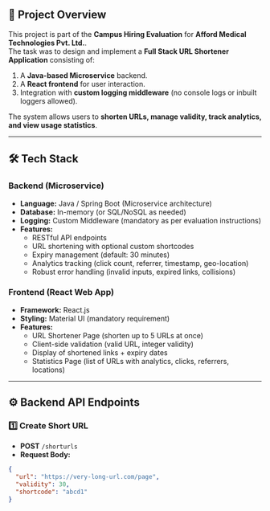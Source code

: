 
## 📌 Project Overview
This project is part of the **Campus Hiring Evaluation** for **Afford Medical Technologies Pvt. Ltd.**.  
The task was to design and implement a **Full Stack URL Shortener Application** consisting of:
1. A **Java-based Microservice** backend.
2. A **React frontend** for user interaction.
3. Integration with **custom logging middleware** (no console logs or inbuilt loggers allowed).

The system allows users to **shorten URLs, manage validity, track analytics, and view usage statistics**.

---

## 🛠️ Tech Stack
### Backend (Microservice)
- **Language:** Java / Spring Boot (Microservice architecture)
- **Database:** In-memory (or SQL/NoSQL as needed)
- **Logging:** Custom Middleware (mandatory as per evaluation instructions)
- **Features:**
  - RESTful API endpoints
  - URL shortening with optional custom shortcodes
  - Expiry management (default: 30 minutes)
  - Analytics tracking (click count, referrer, timestamp, geo-location)
  - Robust error handling (invalid inputs, expired links, collisions)

### Frontend (React Web App)
- **Framework:** React.js
- **Styling:** Material UI (mandatory requirement)  
- **Features:**
  - URL Shortener Page (shorten up to 5 URLs at once)
  - Client-side validation (valid URL, integer validity)
  - Display of shortened links + expiry dates
  - Statistics Page (list of URLs with analytics, clicks, referrers, locations)

---

## ⚙️ Backend API Endpoints

### 1️⃣ Create Short URL
- **POST** `/shorturls`
- **Request Body:**
```json
{
  "url": "https://very-long-url.com/page",
  "validity": 30,
  "shortcode": "abcd1"
}
